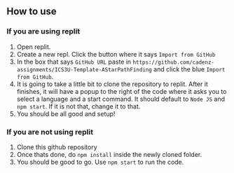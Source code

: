 ## How to use

### If you are using replit
1. Open replit.
2. Create a new repl. Click the button where it says `Import from GitHub`
3. In the box that says `GitHub URL` paste in `https://github.com/cadenz-assignments/ICS3U-Template-AStarPathFinding` and click the blue `Import from GitHub`.
4. It is going to take a little bit to clone the repository to replit. After it finishes, it will have a popup to the right of the code where it asks you to select a language and a start command. It should default to `Node JS` and `npm start`. If it is not that, change it to that.
5. You should be all good and setup!

### If you are not using replit
1. Clone this github repository
2. Once thats done, do `npm install` inside the newly cloned folder.
3. You should be good to go. Use `npm start` to run the code.